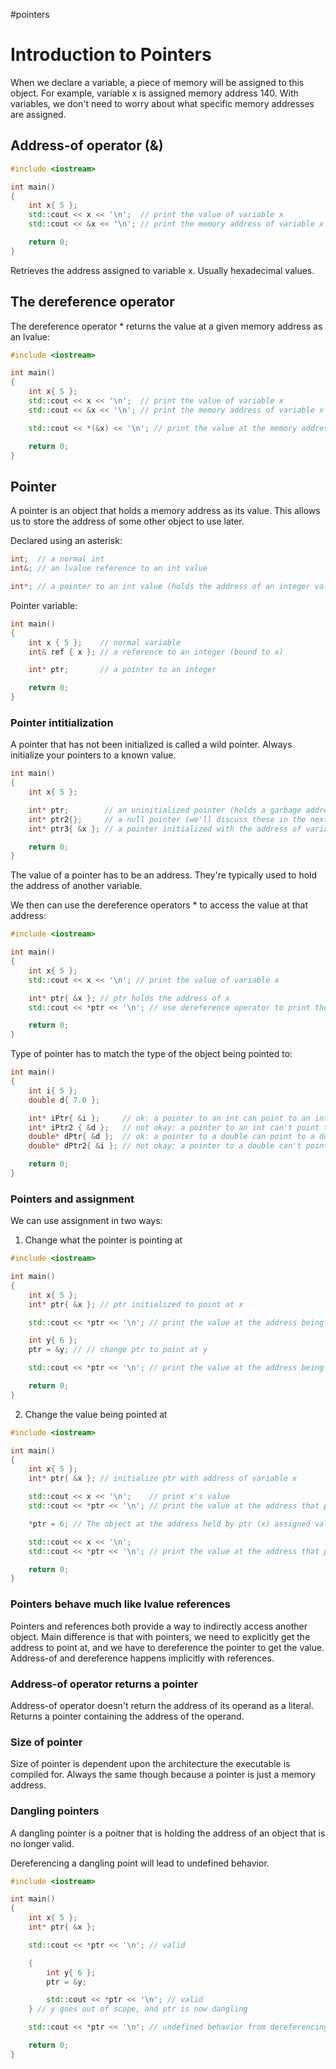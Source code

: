 #pointers

# Introduction to Pointers

When we declare a variable, a piece of memory will be assigned to this object. For example, variable x is assigned memory address 140. With variables, we don't need to worry about what specific memory addresses are assigned.

## Address-of operator (&)

```c++
#include <iostream>

int main()
{
    int x{ 5 };
    std::cout << x << '\n';  // print the value of variable x
    std::cout << &x << '\n'; // print the memory address of variable x

    return 0;
}
```

Retrieves the address assigned to variable x. Usually hexadecimal values.

## The dereference operator

The dereference operator * returns the value at a given memory address as an lvalue:

```c++
#include <iostream>

int main()
{
    int x{ 5 };
    std::cout << x << '\n';  // print the value of variable x
    std::cout << &x << '\n'; // print the memory address of variable x

    std::cout << *(&x) << '\n'; // print the value at the memory address of variable x (parentheses not required, but make it easier to read)

    return 0;
}
```

## Pointer

A pointer is an object that holds a memory address as its value. This allows us to store the address of some other object to use later.

Declared using an asterisk:

```c++
int;  // a normal int
int&; // an lvalue reference to an int value

int*; // a pointer to an int value (holds the address of an integer value)
```

Pointer variable:

```c++
int main()
{
    int x { 5 };    // normal variable
    int& ref { x }; // a reference to an integer (bound to x)

    int* ptr;       // a pointer to an integer

    return 0;
}
```

### Pointer intitialization

A pointer that has not been initialized is called a wild pointer. Always initialize your pointers to a known value.

```c++
int main()
{
    int x{ 5 };

    int* ptr;        // an uninitialized pointer (holds a garbage address)
    int* ptr2{};     // a null pointer (we'll discuss these in the next lesson)
    int* ptr3{ &x }; // a pointer initialized with the address of variable x

    return 0;
}
```

The value of a pointer has to be an address. They're typically used to hold the address of another variable. 

We then can use the dereference operators * to access the value at that address:

```c++
#include <iostream>

int main()
{
    int x{ 5 };
    std::cout << x << '\n'; // print the value of variable x

    int* ptr{ &x }; // ptr holds the address of x
    std::cout << *ptr << '\n'; // use dereference operator to print the value at the address that ptr is holding (which is x's address)

    return 0;
}
```

Type of pointer has to match the type of the object being pointed to:

```c++
int main()
{
    int i{ 5 };
    double d{ 7.0 };

    int* iPtr{ &i };     // ok: a pointer to an int can point to an int object
    int* iPtr2 { &d };   // not okay: a pointer to an int can't point to a double object
    double* dPtr{ &d };  // ok: a pointer to a double can point to a double object
    double* dPtr2{ &i }; // not okay: a pointer to a double can't point to an int object

    return 0;
}
```

### Pointers and assignment

We can use assignment in two ways:

1. Change what the pointer is pointing at
```c++
#include <iostream>

int main()
{
    int x{ 5 };
    int* ptr{ &x }; // ptr initialized to point at x

    std::cout << *ptr << '\n'; // print the value at the address being pointed to (x's address)

    int y{ 6 };
    ptr = &y; // // change ptr to point at y

    std::cout << *ptr << '\n'; // print the value at the address being pointed to (y's address)

    return 0;
}
```
2. Change the value being pointed at
```c++
#include <iostream>

int main()
{
    int x{ 5 };
    int* ptr{ &x }; // initialize ptr with address of variable x

    std::cout << x << '\n';    // print x's value
    std::cout << *ptr << '\n'; // print the value at the address that ptr is holding (x's address)

    *ptr = 6; // The object at the address held by ptr (x) assigned value 6 (note that ptr is dereferenced here)

    std::cout << x << '\n';
    std::cout << *ptr << '\n'; // print the value at the address that ptr is holding (x's address)

    return 0;
}
```

### Pointers behave much like lvalue references

Pointers and references both provide a way to indirectly access another object. Main difference is that with pointers, we need to explicitly get the address to point at, and we have to dereference the pointer to get the value. Address-of and dereference happens implicitly with references.

### Address-of operator returns a pointer

Address-of operator doesn't return the address of its operand as a literal. Returns a pointer containing the address of the operand.

### Size of pointer

Size of pointer is dependent upon the architecture the executable is compiled for. Always the same though because a pointer is just a memory address.

### Dangling pointers

A dangling pointer is a poitner that is holding the address of an object that is no longer valid.

Dereferencing a dangling point will lead to undefined behavior.

```c++
#include <iostream>

int main()
{
    int x{ 5 };
    int* ptr{ &x };

    std::cout << *ptr << '\n'; // valid

    {
        int y{ 6 };
        ptr = &y;

        std::cout << *ptr << '\n'; // valid
    } // y goes out of scope, and ptr is now dangling

    std::cout << *ptr << '\n'; // undefined behavior from dereferencing a dangling pointer

    return 0;
}
```